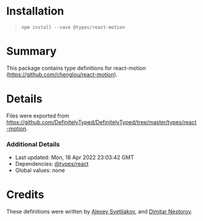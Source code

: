 # Installation
> `npm install --save @types/react-motion`

# Summary
This package contains type definitions for react-motion (https://github.com/chenglou/react-motion).

# Details
Files were exported from https://github.com/DefinitelyTyped/DefinitelyTyped/tree/master/types/react-motion.

### Additional Details
 * Last updated: Mon, 18 Apr 2022 23:03:42 GMT
 * Dependencies: [@types/react](https://npmjs.com/package/@types/react)
 * Global values: none

# Credits
These definitions were written by [Alexey Svetliakov](https://github.com/asvetliakov), and [Dimitar Nestorov](https://github.com/dimitarnestorov).
